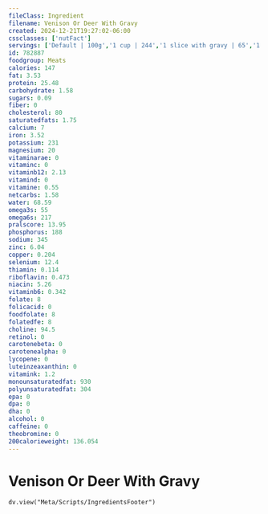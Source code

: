```yaml
---
fileClass: Ingredient
filename: Venison Or Deer With Gravy
created: 2024-12-21T19:27:02-06:00
cssclasses: ['nutFact']
servings: ['Default | 100g','1 cup | 244','1 slice with gravy | 65','1 cubic inch, boneless, cooked | 18']
id: 782887
foodgroup: Meats
calories: 147
fat: 3.53
protein: 25.48
carbohydrate: 1.58
sugars: 0.09
fiber: 0
cholesterol: 80
saturatedfats: 1.75
calcium: 7
iron: 3.52
potassium: 231
magnesium: 20
vitaminarae: 0
vitaminc: 0
vitaminb12: 2.13
vitamind: 0
vitamine: 0.55
netcarbs: 1.58
water: 68.59
omega3s: 55
omega6s: 217
pralscore: 13.95
phosphorus: 188
sodium: 345
zinc: 6.04
copper: 0.204
selenium: 12.4
thiamin: 0.114
riboflavin: 0.473
niacin: 5.26
vitaminb6: 0.342
folate: 8
folicacid: 0
foodfolate: 8
folatedfe: 8
choline: 94.5
retinol: 0
carotenebeta: 0
carotenealpha: 0
lycopene: 0
luteinzeaxanthin: 0
vitamink: 1.2
monounsaturatedfat: 930
polyunsaturatedfat: 304
epa: 0
dpa: 0
dha: 0
alcohol: 0
caffeine: 0
theobromine: 0
200calorieweight: 136.054
---
```


# Venison Or Deer With Gravy

```dataviewjs
dv.view("Meta/Scripts/IngredientsFooter")
```